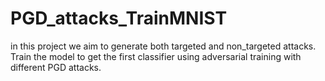 # PGD_attacks_TrainMNIST
in this project we aim to generate both targeted and non_targeted attacks.
Train the model to get the first classifier using adversarial training with different PGD attacks.
